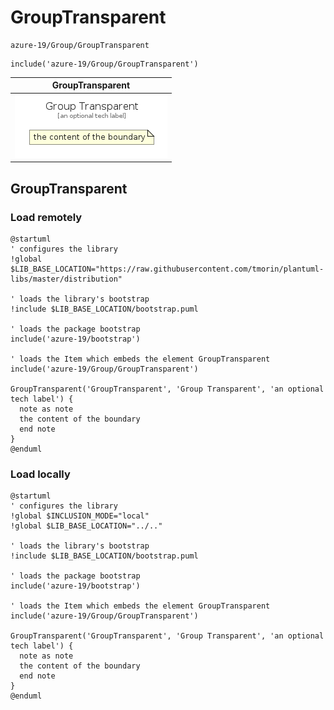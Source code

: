 # GroupTransparent


```text
azure-19/Group/GroupTransparent
```

```text
include('azure-19/Group/GroupTransparent')
```



| GroupTransparent |
| :---: |
| ![illustration for GroupTransparent](../../azure-19/Group/GroupTransparent.Local.png) |







## GroupTransparent

### Load remotely
```plantuml
@startuml
' configures the library
!global $LIB_BASE_LOCATION="https://raw.githubusercontent.com/tmorin/plantuml-libs/master/distribution"

' loads the library's bootstrap
!include $LIB_BASE_LOCATION/bootstrap.puml

' loads the package bootstrap
include('azure-19/bootstrap')

' loads the Item which embeds the element GroupTransparent
include('azure-19/Group/GroupTransparent')

GroupTransparent('GroupTransparent', 'Group Transparent', 'an optional tech label') {
  note as note
  the content of the boundary
  end note
}
@enduml
```

### Load locally
```plantuml
@startuml
' configures the library
!global $INCLUSION_MODE="local"
!global $LIB_BASE_LOCATION="../.."

' loads the library's bootstrap
!include $LIB_BASE_LOCATION/bootstrap.puml

' loads the package bootstrap
include('azure-19/bootstrap')

' loads the Item which embeds the element GroupTransparent
include('azure-19/Group/GroupTransparent')

GroupTransparent('GroupTransparent', 'Group Transparent', 'an optional tech label') {
  note as note
  the content of the boundary
  end note
}
@enduml
```

